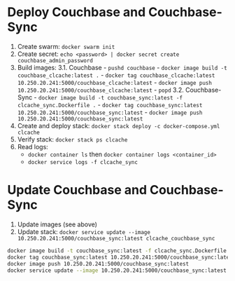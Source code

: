 # Deploy Couchbase and Couchbase-Sync

1. Create swarm: `docker swarm init`
2. Create secret: `echo <password> | docker secret create couchbase_admin_password`
3. Build images:
    3.1. Couchbase
        - `pushd couchbase`
        - `docker image build -t couchbase_clcache:latest .`
        - `docker tag couchbase_clcache:latest 10.250.20.241:5000/couchbase_clcache:latest`
        - `docker image push 10.250.20.241:5000/couchbase_clcache:latest`
        - `popd`
    3.2. Couchbase-Sync
        - `docker image build -t couchbase_sync:latest -f clcache_sync.Dockerfile .`
        - `docker tag couchbase_sync:latest 10.250.20.241:5000/couchbase_sync:latest`
        - `docker image push 10.250.20.241:5000/couchbase_sync:latest`
4. Create and deploy stack: `docker stack deploy -c docker-compose.yml clcache`
5. Verify stack: `docker stack ps clcache`
6. Read logs: 
   - `docker container ls` then `docker container logs <container_id>`
   - `docker service logs -f clcache_sync`
  
# Update Couchbase and Couchbase-Sync

1. Update images (see above)
2. Update stack: `docker service update --image 10.250.20.241:5000/couchbase_sync:latest clcache_couchbase_sync`


```bash
docker image build -t couchbase_sync:latest -f clcache_sync.Dockerfile .
docker tag couchbase_sync:latest 10.250.20.241:5000/couchbase_sync:latest
docker image push 10.250.20.241:5000/couchbase_sync:latest
docker service update --image 10.250.20.241:5000/couchbase_sync:latest clcache_couchbase_sync
```

